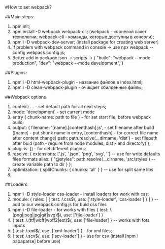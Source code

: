 #How to set webpack? 

##Main steps:
1. npm init;
2. npm install -D webpack webpack-cli; (webpack - корневой пакет технологии; webpack-cli - команды, которые доступны в консоли);
3. npm i -D webpack-dev-server; (install package for creating web server)
4. if problem with webpack command in console -> use npx webpack --config webpack.config.js;
5. Better add in package.json -> scripts ->  {
    "build": "webpack --mode production",
    "dev": "webpack --mode development",
  }

##Plugins: 
1. npm i -D html-wepback-plugin - название файлов в index.html;
2. npm i -D clean-webpack-plugin - очищает сбилденные файлы;

##Webpack options
1. context: ... - set default path for all next steps; 
2. mode: 'development' - set current mode
3. entry {
    chunk-name: path to file
  } - for set start file, before webpack build; 
4. output: {
    filename: '[name].[contenthash].js', - set filename after build ([name] - put shunk name in entry, [contenthash] - for correct file name after content change)
    path: path.resolve(__dirname, 'dist') - set filepath after buid (path - require from node modules, dist - and directory)
  };
5. plugins: [] - for set different plugins;
6. resolve: {
    extensions: ['.js', '.json', 'png', 'svg', ''] -- use for write defaults files formats
    alias: {
      "@styles": path.resolve(__dirname, 'src/styles') -- create variable path to dir
    }
  }; 
7. optimization: {
    splitChunks: {
      chunks: 'all'
    }
  } -- use for split same libs
8. 

##Loaders: 
1. npm i -D style-loader css-loader - install loaders for work with css; 
2. module: {
    rules: [
      {
        test: /\.css$/,
        use: ['style-loader', 'css-loader']
      }
    ]
  } -- add to our webpack.config.js for buid css files
3. npm i -D file-loader - for works with files
  {
    test: /\.(png|jpeg|jpg|gif|svg)$/,
    use: ['file-loader']
  }
4. {
  test: /.(ttf|woff|woff2|eot)$/,
  use: ['file-loader]
} -- works with fots inputs
5.  { 
      test: /\.xml$/,
      use: ['xml-loader']
    } - for xml files;
6. {
      test: /\.scv$/, 
      use: ['scv-loader']
    } - use for csv (install [npm i papaparse] before use)